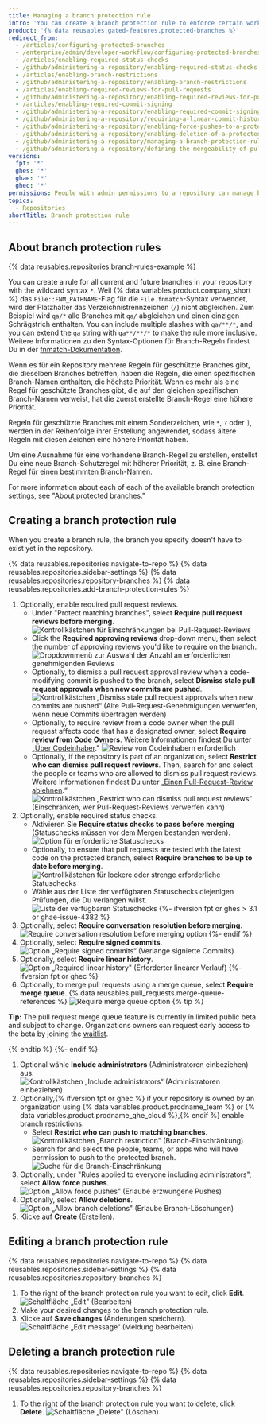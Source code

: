```yaml
---
title: Managing a branch protection rule
intro: 'You can create a branch protection rule to enforce certain workflows for one or more branches, such as requiring an approving review or passing status checks for all pull requests merged into the protected branch.'
product: '{% data reusables.gated-features.protected-branches %}'
redirect_from:
  - /articles/configuring-protected-branches
  - /enterprise/admin/developer-workflow/configuring-protected-branches-and-required-status-checks
  - /articles/enabling-required-status-checks
  - /github/administering-a-repository/enabling-required-status-checks
  - /articles/enabling-branch-restrictions
  - /github/administering-a-repository/enabling-branch-restrictions
  - /articles/enabling-required-reviews-for-pull-requests
  - /github/administering-a-repository/enabling-required-reviews-for-pull-requests
  - /articles/enabling-required-commit-signing
  - /github/administering-a-repository/enabling-required-commit-signing
  - /github/administering-a-repository/requiring-a-linear-commit-history
  - /github/administering-a-repository/enabling-force-pushes-to-a-protected-branch
  - /github/administering-a-repository/enabling-deletion-of-a-protected-branch
  - /github/administering-a-repository/managing-a-branch-protection-rule
  - /github/administering-a-repository/defining-the-mergeability-of-pull-requests/managing-a-branch-protection-rule
versions:
  fpt: '*'
  ghes: '*'
  ghae: '*'
  ghec: '*'
permissions: People with admin permissions to a repository can manage branch protection rules.
topics:
  - Repositories
shortTitle: Branch protection rule
---
```


## About branch protection rules

{% data reusables.repositories.branch-rules-example %}

You can create a rule for all current and future branches in your repository with the wildcard syntax `*`. Weil {% data variables.product.company_short %} das `File::FNM_PATHNAME`-Flag für die `File.fnmatch`-Syntax verwendet, wird der Platzhalter das Verzeichnistrennzeichen (`/`) nicht abgleichen. Zum Beispiel wird `qa/*` alle Branches mit `qa/` abgleichen und einen einzigen Schrägstrich enthalten. You can include multiple slashes with `qa/**/*`, and you can extend the `qa` string with `qa**/**/*` to make the rule more inclusive. Weitere Informationen zu den Syntax-Optionen für Branch-Regeln findest Du in der [fnmatch-Dokumentation](https://ruby-doc.org/core-2.5.1/File.html#method-c-fnmatch).

Wenn es für ein Repository mehrere Regeln für geschützte Branches gibt, die dieselben Branches betreffen, haben die Regeln, die einen spezifischen Branch-Namen enthalten, die höchste Priorität. Wenn es mehr als eine Regel für geschützte Branches gibt, die auf den gleichen spezifischen Branch-Namen verweist, hat die zuerst erstellte Branch-Regel eine höhere Priorität.

Regeln für geschützte Branches mit einem Sonderzeichen, wie `*`, `?` oder `]`, werden in der Reihenfolge ihrer Erstellung angewendet, sodass ältere Regeln mit diesen Zeichen eine höhere Priorität haben.

Um eine Ausnahme für eine vorhandene Branch-Regel zu erstellen, erstellst Du eine neue Branch-Schutzregel mit höherer Priorität, z. B. eine Branch-Regel für einen bestimmten Branch-Namen.

For more information about each of each of the available branch protection settings, see "[About protected branches](/github/administering-a-repository/about-protected-branches)."

## Creating a branch protection rule

When you create a branch rule, the branch you specify doesn't have to exist yet in the repository.

{% data reusables.repositories.navigate-to-repo %}
{% data reusables.repositories.sidebar-settings %}
{% data reusables.repositories.repository-branches %}
{% data reusables.repositories.add-branch-protection-rules %}
1. Optionally, enable required pull request reviews.
   - Under "Protect matching branches", select **Require pull request reviews before merging**. ![Kontrollkästchen für Einschränkungen bei Pull-Request-Reviews](/assets/images/help/repository/PR-reviews-required.png)
   - Click the **Required approving reviews** drop-down menu, then select the number of approving reviews you'd like to require on the branch. ![Dropdownmenü zur Auswahl der Anzahl an erforderlichen genehmigenden Reviews](/assets/images/help/repository/number-of-required-review-approvals.png)
   - Optionally, to dismiss a pull request approval review when a code-modifying commit is pushed to the branch, select **Dismiss stale pull request approvals when new commits are pushed**. ![Kontrollkästchen „Dismiss stale pull request approvals when new commits are pushed“ (Alte Pull-Request-Genehmigungen verwerfen, wenn neue Commits übertragen werden)](/assets/images/help/repository/PR-reviews-required-dismiss-stale.png)
   - Optionally, to require review from a code owner when the pull request affects code that has a designated owner, select **Require review from Code Owners**. Weitere Informationen findest Du unter „[Über Codeinhaber](/github/creating-cloning-and-archiving-repositories/about-code-owners)." ![Review von Codeinhabern erforderlich](/assets/images/help/repository/PR-review-required-code-owner.png)
   - Optionally, if the repository is part of an organization, select **Restrict who can dismiss pull request reviews**. Then, search for and select the people or teams who are allowed to dismiss pull request reviews. Weitere Informationen findest Du unter „[Einen Pull-Request-Review ablehnen](/github/collaborating-with-issues-and-pull-requests/dismissing-a-pull-request-review).“ ![Kontrollkästchen „Restrict who can dismiss pull request reviews“ (Einschränken, wer Pull-Request-Reviews verwerfen kann)](/assets/images/help/repository/PR-review-required-dismissals.png)
1. Optionally, enable required status checks.
   - Aktivieren Sie **Require status checks to pass before merging** (Statuschecks müssen vor dem Mergen bestanden werden). ![Option für erforderliche Statuschecks](/assets/images/help/repository/required-status-checks.png)
   - Optionally, to ensure that pull requests are tested with the latest code on the protected branch, select **Require branches to be up to date before merging**. ![Kontrollkästchen für lockere oder strenge erforderliche Statuschecks](/assets/images/help/repository/protecting-branch-loose-status.png)
   - Wähle aus der Liste der verfügbaren Statuschecks diejenigen Prüfungen, die Du verlangen willst. ![Liste der verfügbaren Statuschecks](/assets/images/help/repository/required-statuses-list.png)
{%- ifversion fpt or ghes > 3.1 or ghae-issue-4382 %}
1. Optionally, select **Require conversation resolution before merging**. ![Require conversation resolution before merging option](/assets/images/help/repository/require-conversation-resolution.png)
{%- endif %}
1. Optionally, select **Require signed commits**. ![Option „Require signed commits“ (Verlange signierte Commits)](/assets/images/help/repository/require-signed-commits.png)
1. Optionally, select **Require linear history**. ![Option „Required linear history" (Erforderter linearer Verlauf)](/assets/images/help/repository/required-linear-history.png)
{%- ifversion fpt or ghec %}
1. Optionally, to merge pull requests using a merge queue, select **Require merge queue**. {% data reusables.pull_requests.merge-queue-references %} ![Require merge queue option](/assets/images/help/repository/require-merge-queue.png)
  {% tip %}

  **Tip:** The pull request merge queue feature is currently in limited public beta and subject to change. Organizations owners can request early access to the beta by joining the [waitlist](https://github.com/features/merge-queue/signup).

  {% endtip %}
{%- endif %}
1. Optional wähle **Include administrators** (Administratoren einbeziehen) aus. ![Kontrollkästchen „Include administrators“ (Administratoren einbeziehen)](/assets/images/help/repository/include-admins-protected-branches.png)
1. Optionally,{% ifversion fpt or ghec %} if your repository is owned by an organization using {% data variables.product.prodname_team %} or {% data variables.product.prodname_ghe_cloud %},{% endif %} enable branch restrictions.
   - Select **Restrict who can push to matching branches**. ![Kontrollkästchen „Branch restriction" (Branch-Einschränkung)](/assets/images/help/repository/restrict-branch.png)
   - Search for and select the people, teams, or apps who will have permission to push to the protected branch. ![Suche für die Branch-Einschränkung](/assets/images/help/repository/restrict-branch-search.png)
1. Optionally, under "Rules applied to everyone including administrators", select **Allow force pushes**. ![Option „Allow force pushes" (Erlaube erzwungene Pushes)](/assets/images/help/repository/allow-force-pushes.png)
1. Optionally, select **Allow deletions**. ![Option „Allow branch deletions" (Erlaube Branch-Löschungen)](/assets/images/help/repository/allow-branch-deletions.png)
1. Klicke auf **Create** (Erstellen).

## Editing a branch protection rule

{% data reusables.repositories.navigate-to-repo %}
{% data reusables.repositories.sidebar-settings %}
{% data reusables.repositories.repository-branches %}
1. To the right of the branch protection rule you want to edit, click **Edit**. ![Schaltfläche „Edit" (Bearbeiten)](/assets/images/help/repository/edit-branch-protection-rule.png)
1. Make your desired changes to the branch protection rule.
1. Klicke auf **Save changes** (Änderungen speichern). ![Schaltfläche „Edit message“ (Meldung bearbeiten)](/assets/images/help/repository/save-branch-protection-rule.png)

## Deleting a branch protection rule

{% data reusables.repositories.navigate-to-repo %}
{% data reusables.repositories.sidebar-settings %}
{% data reusables.repositories.repository-branches %}
1. To the right of the branch protection rule you want to delete, click **Delete**. ![Schaltfläche „Delete" (Löschen)](/assets/images/help/repository/delete-branch-protection-rule.png)
